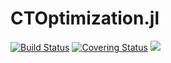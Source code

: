 # CTOptimization.jl

[gh-ci-img]: https://github.com/control-toolbox/CTOptimization.jl/actions/workflows/CI.yml/badge.svg?branch=main
[gh-ci-url]: https://github.com/control-toolbox/CTOptimization.jl/actions/workflows/CI.yml?query=branch%3Amain

[gh-co-img]: https://codecov.io/gh/control-toolbox/CTOptimization.jl/branch/main/graph/badge.svg?token=YM5YQQUSO3
[gh-co-url]: https://codecov.io/gh/control-toolbox/CTOptimization.jl

[![Build Status][gh-ci-img]][gh-ci-url] 
[![Covering Status][gh-co-img]][gh-co-url]
[![](https://img.shields.io/badge/docs-stable-blue.svg)](http://control-toolbox.github.io/CTOptimization.jl)